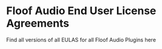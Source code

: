# Floof Audio End User License Agreements
Find all versions of all EULAS for all Floof Audio Plugins here
